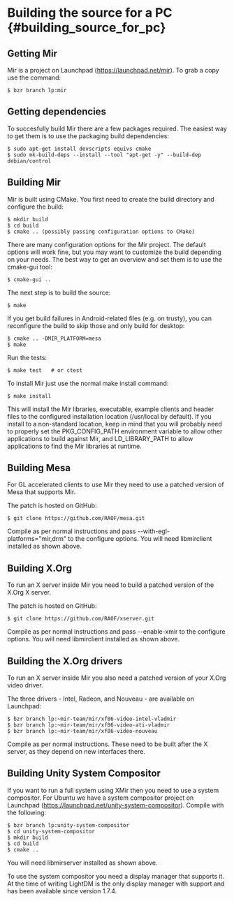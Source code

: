 Building the source for a PC {#building_source_for_pc}
============================

Getting Mir
-----------

Mir is a project on Launchpad (https://launchpad.net/mir). To grab a copy use
the command:

    $ bzr branch lp:mir


Getting dependencies
--------------------

To succesfully build Mir there are a few packages required. The easiest way
to get them is to use the packaging build dependencies:

    $ sudo apt-get install devscripts equivs cmake
    $ sudo mk-build-deps --install --tool "apt-get -y" --build-dep debian/control


Building Mir
------------

Mir is built using CMake. You first need to create the build directory and
configure the build:

    $ mkdir build
    $ cd build
    $ cmake .. (possibly passing configuration options to CMake)

There are many configuration options for the Mir project. The default options
will work fine, but you may want to customize the build depending on your
needs. The best way to get an overview and set them is to use the cmake-gui
tool:

    $ cmake-gui ..

The next step is to build the source:

    $ make

If you get build failures in Android-related files (e.g. on trusty), you
can reconfigure the build to skip those and only build for desktop:

    $ cmake .. -DMIR_PLATFORM=mesa
    $ make

Run the tests:

    $ make test   # or ctest

To install Mir just use the normal make install command:

    $ make install

This will install the Mir libraries, executable, example clients and header
files to the configured installation location (/usr/local by default). If you
install to a non-standard location, keep in mind that you will probably need to
properly set the PKG_CONFIG_PATH environment variable to allow other
applications to build against Mir, and LD_LIBRARY_PATH to allow applications to
find the Mir libraries at runtime.

Building Mesa
-------------

For GL accelerated clients to use Mir they need to use a patched version of Mesa
that supports Mir.

The patch is hosted on GitHub:

    $ git clone https://github.com/RAOF/mesa.git

Compile as per normal instructions and pass --with-egl-platforms="mir,drm" to
the configure options. You will need libmirclient installed as shown above.

Building X.Org
--------------

To run an X server inside Mir you need to build a patched version of the X.Org
X server.

The patch is hosted on GitHub:

    $ git clone https://github.com/RAOF/xserver.git

Compile as per normal instructions and pass --enable-xmir to the configure
options. You will need libmirclient installed as shown above.

Building the X.Org drivers
--------------------------

To run an X server inside Mir you also need a patched version of your X.Org
video driver.

The three drivers - Intel, Radeon, and Nouveau -  are available on Launchpad:

    $ bzr branch lp:~mir-team/mir/xf86-video-intel-vladmir
    $ bzr branch lp:~mir-team/mir/xf86-video-ati-vladmir
    $ bzr branch lp:~mir-team/mir/xf86-video-nouveau

Compile as per normal instructions. These need to be built after the X server,
as they depend on new interfaces there.

Building Unity System Compositor
--------------------------------

If you want to run a full system using XMir then you need to use a system
compositor. For Ubuntu we have a system compositor project on Launchpad
(https://launchpad.net/unity-system-compositor). Compile with the following:

    $ bzr branch lp:unity-system-compositor
    $ cd unity-system-compositor
    $ mkdir build
    $ cd build
    $ cmake ..

You will need libmirserver installed as shown above.

To use the system compositor you need a display manager that supports it. At the
time of writing LightDM is the only display manager with support and has been
available since version 1.7.4.
